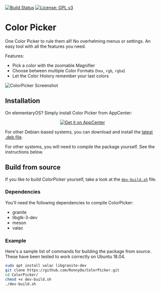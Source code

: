 [![Build Status](https://travis-ci.com/RonnyDo/ColorPicker.svg?branch=master)](https://travis-ci.com/RonnyDo/ColorPicker)
[![License: GPL v3](https://img.shields.io/badge/License-GPLv3-blue.svg)](https://www.gnu.org/licenses/gpl-3.0)

# Color Picker

One Color Picker to rule them all! No overhelming menus or settings. An easy tool with all the features you need.

Features:
* Pick a color with the zoomable Magnifier
* Choose between multiple Color Formats (`hex`, `rgb`, `rgba`)
* Let the Color History remember your last colors

![ColorPicker Screenshot](https://raw.github.com/ronnydo/colorpicker/master/data/screenshot.png)

## Installation

On elementaryOS? Simply install Color Picker from AppCenter:
<p align="center">
  <a href="https://appcenter.elementary.io/com.github.ronnydo.colorpicker">
    <img src="https://appcenter.elementary.io/badge.svg" alt="Get it on AppCenter">
  </a>
</p>

For other Debian-based systems, you can download and install the [latest .deb file](https://github.com/ronnydo/colorpicker/releases/latest).

For other systems, you will need to compile the package yourself. See the instructions below.

## Build from source

If you like to build ColorPicker yourself, take a look at the [`dev-build.sh`](dev-build.sh) file.

### Dependencies

You'll need the following dependencies to compile ColorPicker:
* granite
* libgtk-3-dev
* meson
* valac

### Example

Here's a sample list of commands for building the package from source.
These have been tested to work correctly on Ubuntu 18.04.

```sh
sudo apt install valac libgranite-dev
git clone https://github.com/RonnyDo/ColorPicker.git
cd ColorPicker/
chmod +x dev-build.sh
./dev-build.sh
```
